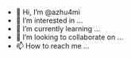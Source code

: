 - 👋 Hi, I’m @azhu4mi
- 👀 I’m interested in ...
- 🌱 I’m currently learning ...
- 💞️ I’m looking to collaborate on ...
- 📫 How to reach me ...

<!---
azhu4mi/azhu4mi is a ✨ special ✨ repository because its `README.md` (this file) appears on your GitHub profile.
You can click the Preview link to take a look at your changes.
--->
